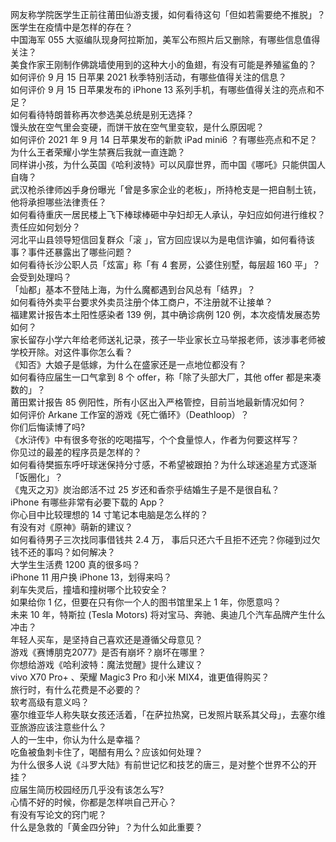 网友称学院医学生正前往莆田仙游支援，如何看待这句「但如若需要绝不推脱」？医学生在疫情中是怎样的存在？  
中国海军 055 大驱编队现身阿拉斯加，美军公布照片后又删除，有哪些信息值得关注？  
美食作家王刚制作佛跳墙使用到的这种大小的鱼翅，有没有可能是养殖鲨鱼的？  
如何评价 9 月 15 日苹果 2021 秋季特别活动，有哪些值得关注的信息？  
如何评价 9 月 15 日苹果发布的 iPhone 13 系列手机，有哪些值得关注的亮点和不足？  
如何看待特朗普称再次参选美总统是别无选择？  
馒头放在空气里会变硬，而饼干放在空气里变软，是什么原因呢？  
如何评价 2021 年 9 月 14 日苹果发布的新款 iPad mini6 ？有哪些亮点和不足？  
为什么王者荣耀小学生禁赛后我就一直连跪？  
同样讲小孩，为什么英国《哈利波特》可以风靡世界，而中国《哪吒》只能供国人自嗨？  
武汉枪杀律师凶手身份曝光「曾是多家企业的老板」，所持枪支是一把自制土铳，他将承担哪些法律责任？  
如何看待重庆一居民楼上飞下棒球棒砸中孕妇却无人承认，孕妇应如何进行维权？责任应如何划分？  
河北平山县领导短信回复群众「滚 」，官方回应误以为是电信诈骗，如何看待该事？事件还暴露出了哪些问题？  
如何看待长沙公职人员「炫富」称「有 4 套房，公婆住别墅，每层超 160 平」？会受到处理吗？  
「灿都」基本不登陆上海，为什么魔都遇到台风总有「结界」？  
如何看待外卖平台要求外卖员注册个体工商户，不注册就不让接单？  
福建累计报告本土阳性感染者 139 例，其中确诊病例 120 例，本次疫情发展态势如何？  
家长留存小学六年给老师送礼记录，孩子一毕业家长立马举报老师，该涉事老师被学校开除。对这件事你怎么看？  
《知否》大娘子是低嫁，为什么在盛家还是一点地位都没有？  
如何看待应届生一口气拿到 8 个 offer，称「除了头部大厂，其他 offer 都是来凑数的」？  
莆田累计报告 85 例阳性，所有小区出入严格管控，目前当地最新情况如何？  
如何评价 Arkane 工作室的游戏《死亡循环》（Deathloop）？  
你们后悔读博了吗?  
《水浒传》中有很多夸张的吃喝描写，个个食量惊人，作者为何要这样写？  
你见过的最差的程序员是怎样的？  
如何看待樊振东呼吁球迷保持分寸感，不希望被跟拍？为什么球迷追星方式逐渐「饭圈化」？  
《鬼灭之刃》炭治郎活不过 25 岁还和香奈乎结婚生子是不是很自私？  
iPhone 有哪些非常有必要下载的 App？  
你心目中比较理想的 14 寸笔记本电脑是怎么样的？  
有没有对《原神》萌新的建议？  
如何看待男子三次找同事借钱共 2.4 万， 事后只还六千且拒不还完？你碰到过欠钱不还的事吗？如何解决？  
大学生生活费 1200 真的很多吗？  
iPhone 11 用户换 iPhone 13，划得来吗？  
刹车失灵后，撞墙和撞树哪个比较安全？  
如果给你 1 亿，但要在只有你一个人的图书馆里呆上 1 年，你愿意吗？  
未来 10 年，特斯拉 (Tesla Motors) 将对宝马、奔驰、奥迪几个汽车品牌产生什么冲击？  
年轻人买车，是坚持自己喜欢还是遵循父母意见？  
游戏《赛博朋克2077》是否有崩坏？崩坏在哪里？  
你想给游戏《哈利波特：魔法觉醒》提什么建议？  
vivo X70 Pro+ 、荣耀 Magic3 Pro 和小米 MIX4，谁更值得购买？  
旅行时，有什么花费是不必要的？  
软考高级有意义吗？  
塞尔维亚华人称失联女孩还活着，「在萨拉热窝，已发照片联系其父母」，去塞尔维亚旅游应该注意些什么？  
人的一生中，你认为什么是幸福？  
吃鱼被鱼刺卡住了，喝醋有用么？应该如何处理？  
为什么很多人说《斗罗大陆》有前世记忆和技艺的唐三，是对整个世界不公的开挂？  
应届生简历校园经历几乎没有该怎么写?  
心情不好的时候，你都是怎样哄自己开心？  
有没有写论文的窍门呢？  
什么是急救的「黄金四分钟」？为什么如此重要？  
